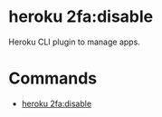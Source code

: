 heroku 2fa:disable
==================

Heroku CLI plugin to manage apps.
# Commands

* [heroku 2fa:disable](#2fadisable)
